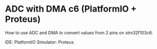 # ADC with DMA c6 (PlatformIO + Proteus)

How to use ADC and DMA to convert values from 2 pins on stm32f103c6.

IDE: PlatformIO
Simulator: Proteus